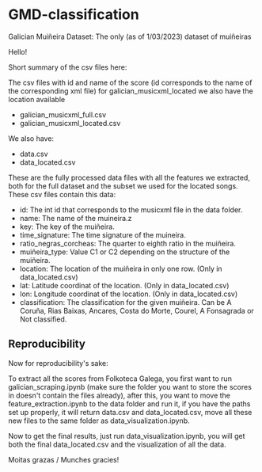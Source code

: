 # GMD-classification
Galician Muiñeira Dataset: The only (as of 1/03/2023) dataset of muiñeiras

Hello!

Short summary of the csv files here:

The csv files with id and name of the score (id corresponds to the name of the corresponding xml file)
for galician_musicxml_located we also have the location available 

* galician_musicxml_full.csv
* galician_musicxml_located.csv

We also have:

* data.csv
* data_located.csv

These are the fully processed data files with all the features we extracted, both for the full dataset
and the subset we used for the located songs. These csv files contain this data:

* id: The int id that corresponds to the musicxml file in the data folder.
* name: The name of the muineira.z
* key: The key of the muiñeira.
* time_signature: The time signature of the muineira.
* ratio_negras_corcheas: The quarter to eighth ratio in the muiñeira.
* muiñeira_type: Value C1 or C2 depending on the structure of the muiñeira.
* location: The location of the muiñeira in only one row. (Only in data_located.csv)
* lat: Latitude coordinat of the location. (Only in data_located.csv)
* lon: Longitude coordinat of the location. (Only in data_located.csv)
* classification: The classification for the given muiñeira. Can be A Coruña, Rias Baixas, Ancares, Costa do Morte, Courel, A Fonsagrada or Not classified.



## Reproducibility
Now for reproducibility's sake:

To extract all the scores from Folkoteca Galega, you first want to run galician_scraping.ipynb
(make sure the folder you want to store the scores in doesn't contain the files already), after this, you want to move the
feature_extraction.ipynb to the data folder and run it, if you have the paths set up properly,
it will return data.csv and data_located.csv, move all these new files to the same 
folder as data_visualization.ipynb.

Now to get the final results, just run data_visualization.ipynb, you will get both the final
data_located.csv and the visualization of all the data.

Moitas grazas / Munches gracies!
